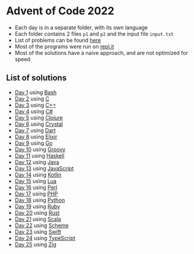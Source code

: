 # Advent of Code 2022

- Each day is in a separate folder, with its own language
- Each folder contains 2 files `p1` and `p2` and the input file `input.txt`
- List of problems can be found [here](https://adventofcode.com/2022/)
- Most of the programs were run on [repl.it](https://repl.it/)
- Most of the solutions have a naive approach, and are not optimized for speed

## List of solutions

- [Day 1](d01) using [Bash](https://www.gnu.org/software/bash/)
- [Day 2](d02) using [C](https://en.wikipedia.org/wiki/C_(programming_language))
- [Day 3](d03) using [C++](https://en.wikipedia.org/wiki/C%2B%2B)
- [Day 4](d04) using [C#](https://en.wikipedia.org/wiki/C_Sharp_(programming_language))
- [Day 5](d05) using [Clojure](https://clojure.org/)
- [Day 6](d06) using [Crystal](https://crystal-lang.org/)
- [Day 7](d07) using [Dart](https://dart.dev/)
- [Day 8](d08) using [Elixir](https://elixir-lang.org/)
- [Day 9](d09) using [Go](https://golang.org/)
- [Day 10](d10) using [Groovy](https://groovy-lang.org/)
- [Day 11](d11) using [Haskell](https://www.haskell.org/)
- [Day 12](d12) using [Java](https://www.java.com/)
- [Day 13](d13) using [JavaScript](https://developer.mozilla.org/en-US/docs/Web/JavaScript)
- [Day 14](d14) using [Kotlin](https://kotlinlang.org/)
- [Day 15](d15) using [Lua](https://www.lua.org/)
- [Day 16](d16) using [Perl](https://www.perl.org/)
- [Day 17](d17) using [PHP](https://www.php.net/)
- [Day 18](d18) using [Python](https://www.python.org/)
- [Day 19](d19) using [Ruby](https://www.ruby-lang.org/)
- [Day 20](d20) using [Rust](https://www.rust-lang.org/)
- [Day 21](d21) using [Scala](https://www.scala-lang.org/)
- [Day 22](d22) using [Scheme](https://en.wikipedia.org/wiki/Scheme_(programming_language))
- [Day 23](d23) using [Swift](https://swift.org/)
- [Day 24](d24) using [TypeScript](https://www.typescriptlang.org/)
- [Day 25](d25) using [Zig](https://ziglang.org/)
